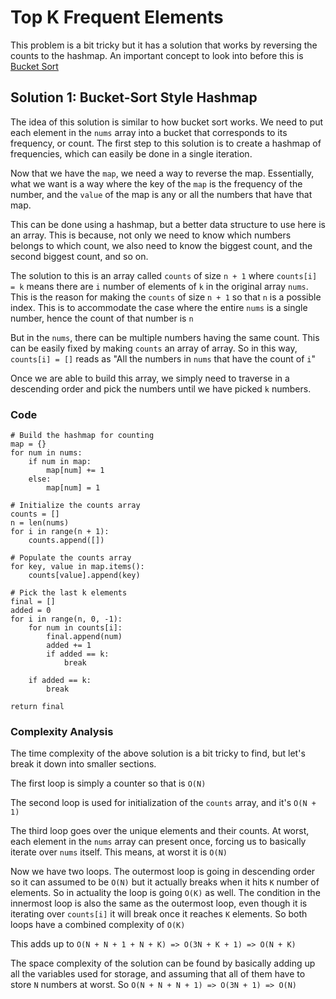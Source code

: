 # Top K Frequent Elements

This problem is a bit tricky but it has a solution that works by reversing the counts to the hashmap. An important concept to look into before this is [Bucket Sort](https://www.geeksforgeeks.org/bucket-sort-2/)

## Solution 1: Bucket-Sort Style Hashmap
The idea of this solution is similar to how bucket sort works. We need to put each element in the `nums` array into a bucket that corresponds to its frequency, or count. The first step to this solution is to create a hashmap of frequencies, which can easily be done in a single iteration. 

Now that we have the `map`, we need a way to reverse the map. Essentially, what we want is a way where the key of the `map` is the frequency of the number, and the `value` of the map is any or all the numbers that have that map. 

This can be done using a hashmap, but a better data structure to use here is an array. This is because, not only we need to know which numbers belongs to which count, we also need to know the biggest count, and the second biggest count, and so on. 

The solution to this is an array called `counts` of size `n + 1` where `counts[i] = k` means there are `i` number of elements of `k` in the original array `nums`. This is the reason for making the `counts` of size `n + 1` so that `n` is a possible index. This is to accommodate the case where the entire `nums` is a single number, hence the count of that number is `n`

But in the `nums`, there can be multiple numbers having the same count. This can be easily fixed by making `counts` an array of array. So in this way, `counts[i] = []` reads as "All the numbers in `nums` that have the count of `i`"

Once we are able to build this array, we simply need to traverse in a descending order and pick the numbers until we have picked `k` numbers. 

### Code
```
# Build the hashmap for counting
map = {}
for num in nums:
    if num in map:
        map[num] += 1
    else:
        map[num] = 1

# Initialize the counts array
counts = []
n = len(nums)
for i in range(n + 1):
    counts.append([])

# Populate the counts array
for key, value in map.items():
    counts[value].append(key)

# Pick the last k elements
final = []
added = 0
for i in range(n, 0, -1):
    for num in counts[i]:
        final.append(num)
        added += 1
        if added == k:
            break

    if added == k:
        break

return final
```

### Complexity Analysis
The time complexity of the above solution is a bit tricky to find, but let's break it down into smaller sections.

The first loop is simply a counter so that is `O(N)` 

The second loop is used for initialization of the `counts` array, and it's `O(N + 1)`

The third loop goes over the unique elements and their counts. At worst, each element in the `nums` array can present once, forcing us to basically iterate over `nums` itself. This means, at worst it is `O(N)` 

Now we have two loops. The outermost loop is going in descending order so it can assumed to be `O(N)` but it actually breaks when it hits `K` number of elements. So in actuality the loop is going `O(K)` as well. The condition in the innermost loop is also the same as the outermost loop, even though it is iterating over `counts[i]` it will break once it reaches `K` elements. So both loops have a combined complexity of `O(K)`

This adds up to `O(N + N + 1 + N + K) => O(3N + K + 1) => O(N + K)`

The space complexity of the solution can be found by basically adding up all the variables used for storage, and assuming that all of them have to store `N` numbers at worst. So `O(N + N + N + 1) => O(3N + 1) => O(N)`


